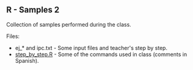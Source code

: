 R - Samples 2
---------

Collection of samples performed during the class.

Files: 

 * ej_* and ipc.txt - Some input files and teacher's step by step.
 * [step_by_step.R](step_by_step.R) - Some of the commands used in class (comments in Spanish).
 
